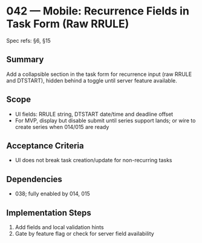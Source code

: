 # 042 — Mobile: Recurrence Fields in Task Form (Raw RRULE)

Spec refs: §6, §15

## Summary
Add a collapsible section in the task form for recurrence input (raw RRULE and DTSTART), hidden behind a toggle until server feature available.

## Scope
- UI fields: RRULE string, DTSTART date/time and deadline offset
- For MVP, display but disable submit until series support lands; or wire to create series when 014/015 are ready

## Acceptance Criteria
- UI does not break task creation/update for non-recurring tasks

## Dependencies
- 038; fully enabled by 014, 015

## Implementation Steps
1) Add fields and local validation hints
2) Gate by feature flag or check for server field availability
